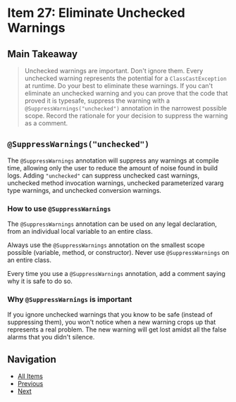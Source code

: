 # Item 27: Eliminate Unchecked Warnings

## Main Takeaway

>Unchecked warnings are important. Don't ignore them. Every unchecked warning represents the potential for a `ClassCastException` at runtime. Do your best to eliminate these warnings. If you can't eliminate an unchecked warning and you can prove that the code that proved it is typesafe, suppress the warning with a `@SuppressWarnings("unchecked")` annotation in the narrowest possible scope. Record the rationale for your decision to suppress the warning as a comment.

## `@SuppressWarnings("unchecked")`

The `@SuppressWarnings` annotation will suppress any warnings at compile time, allowing only the user to reduce the amount of noise found in build logs. Adding `"unchecked"` can suppress unchecked cast warnings, unchecked method invocation warnings, unchecked parameterized vararg type warnings, and unchecked conversion warnings.

### How to use `@SuppressWarnings`

The `@SuppressWarnings` annotation can be used on any legal declaration, from an individual local variable to an entire class.

Always use the `@SuppressWarnings` annotation on the smallest scope possible (variable, method, or constructor). Never use `@SuppressWarnings` on an entire class.

Every time you use a `@SuppressWarnings` annotation, add a comment saying why it is safe to do so.

### Why `@SuppressWarnings` is important

If you ignore unchecked warnings that you know to be safe (instead of suppressing them), you won't notice when a new warning crops up that represents a real problem. The new warning will get lost amidst all the false alarms that you didn't silence.

## Navigation

- [All Items](../README.md#items)
- [Previous](./item-26-dont-use-raw-types.md)
- [Next](./item-27-eliminate-unchecked-warnings.md)
